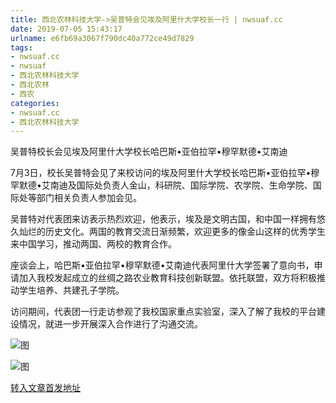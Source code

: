 ```yaml
---
title: 西北农林科技大学->吴普特会见埃及阿里什大学校长一行 | nwsuaf.cc
date: 2019-07-05 15:43:17
urlname: e6fb69a3067f790dc40a772ce49d7829
tags: 
- nwsuaf.cc
- nwsuaf
- 西北农林科技大学
- 西北农林
- 西农
categories:
- nwsuaf.cc
- 西北农林科技大学
---
```



吴普特校长会见埃及阿里什大学校长哈巴斯•亚伯拉罕•穆罕默德•艾南迪

7月3日，校长吴普特会见了来校访问的埃及阿里什大学校长哈巴斯•亚伯拉罕•穆罕默德•艾南迪及国际处负责人金山，科研院、国际学院、农学院、生命学院、国际处等部门相关负责人参加会见。

吴普特对代表团来访表示热烈欢迎，他表示，埃及是文明古国，和中国一样拥有悠久灿烂的历史文化。两国的教育交流日渐频繁，欢迎更多的像金山这样的优秀学生来中国学习，推动两国、两校的教育合作。

座谈会上，哈巴斯•亚伯拉罕•穆罕默德•艾南迪代表阿里什大学签署了意向书，申请加入我校发起成立的丝绸之路农业教育科技创新联盟。依托联盟，双方将积极推动学生培养、共建孔子学院。

访问期间，代表团一行走访参观了我校国家重点实验室，深入了解了我校的平台建设情况，就进一步开展深入合作进行了沟通交流。



![图](https://news.nwsuaf.edu.cn/images/content/2019-07/20190705143153675707.JPG)

![图](https://news.nwsuaf.edu.cn/images/content/2019-07/20190705143134654679.JPG)

[转入文章首发地址](https://news.nwsuaf.edu.cn/xnxw/90758.htm)